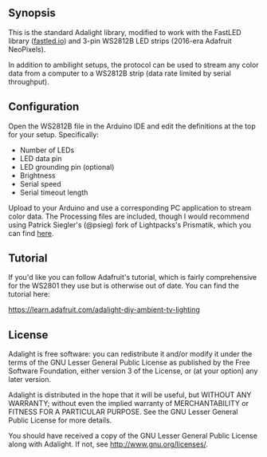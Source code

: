 ## Synopsis

This is the standard Adalight library, modified to work with the FastLED library ([fastled.io](http://fastled.io)) and 3-pin WS2812B LED strips (2016-era Adafruit NeoPixels).

In addition to ambilight setups, the protocol can be used to stream any color data from a computer to a WS2812B strip (data rate limited by serial throughput).


## Configuration

Open the WS2812B file in the Arduino IDE and edit the definitions at the top for your setup. Specifically:

- Number of LEDs
- LED data pin
- LED grounding pin (optional)
- Brightness
- Serial speed
- Serial timeout length

Upload to your Arduino and use a corresponding PC application to stream color data. The Processing files are included, though I would recommend using Patrick Siegler's (@psieg) fork of Lightpacks's Prismatik, which you can find [here](https://github.com/psieg/Lightpack).

## Tutorial

If you'd like you can follow Adafruit's tutorial, which is fairly comprehensive for the WS2801 they use but is otherwise out of date. You can find the tutorial here:

<https://learn.adafruit.com/adalight-diy-ambient-tv-lighting>


## License

Adalight is free software: you can redistribute it and/or modify
it under the terms of the GNU Lesser General Public License as
published by the Free Software Foundation, either version 3 of
the License, or (at your option) any later version.

Adalight is distributed in the hope that it will be useful,
but WITHOUT ANY WARRANTY; without even the implied warranty of
MERCHANTABILITY or FITNESS FOR A PARTICULAR PURPOSE.  See the
GNU Lesser General Public License for more details.

You should have received a copy of the GNU Lesser General Public
License along with Adalight.  If not, see <http://www.gnu.org/licenses/>.
